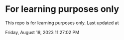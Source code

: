# For learning purposes only
This repo is for learning purposes only.
Last updated at

Friday, August 18, 2023 11:27:02 PM

